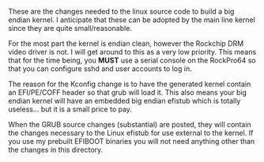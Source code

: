 These are the changes needed to the linux source code to build a big endian kernel. I anticipate that these can be adopted by the main line kernel since they are quite small/reasonable.

For the most part the kernel is endian clean, however the Rockchip DRM video driver is not. I will get around to this as a very low priority. This means that for the time being, you <B>MUST</B> use a serial console on the RockPro64 so that you can configure sshd and user accounts to log in.

The reason for the Kconfig change is to have the generated kernel contain an EFI/PE/COFF header so that grub will load it. This also means your big endian kernel will have an embedded big endian efistub which is totally useless... but it is a small price to pay.

When the GRUB source changes (substantial) are posted, they will contain the changes necessary to the Linux efistub for use external to the kernel. If you use my prebuilt EFIBOOT binaries you will not need anything other than the changes in this directory.

